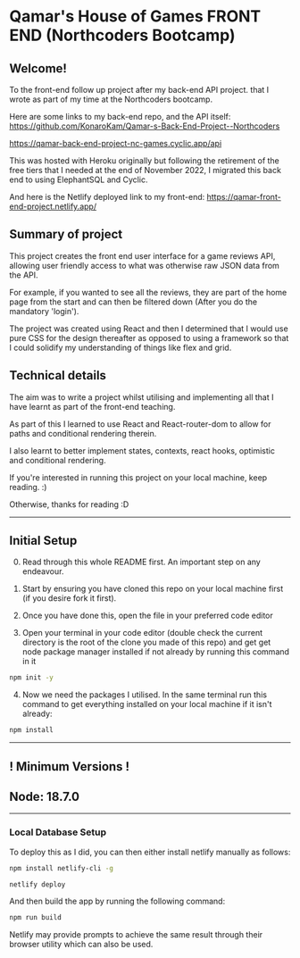 # Qamar's House of Games FRONT END (Northcoders Bootcamp)

## Welcome!

To the front-end follow up project after my back-end API project. that I wrote as part of my time at the Northcoders bootcamp.

Here are some links to my back-end repo, and the API itself:
https://github.com/KonaroKam/Qamar-s-Back-End-Project--Northcoders

https://qamar-back-end-project-nc-games.cyclic.app/api

This was hosted with Heroku originally but following the retirement of the free tiers that I needed at the end of November 2022, I migrated this back end to using ElephantSQL and Cyclic.

And here is the Netlify deployed link to my front-end:
https://qamar-front-end-project.netlify.app/

## Summary of project

This project creates the front end user interface for a game reviews API, allowing user friendly access to what was otherwise raw JSON data from the API.

For example, if you wanted to see all the reviews, they are part of the home page from the start and can then be filtered down (After you do the mandatory 'login').

The project was created using React and then I determined that I would use pure CSS for the design thereafter as opposed to using a framework so that I could solidify my understanding of things like flex and grid.


## Technical details

The aim was to write a project whilst utilising and implementing all that I have learnt as part of the front-end teaching.

As part of this I learned to use React and React-router-dom to allow for paths and conditional rendering therein.

I also learnt to better implement states, contexts, react hooks, optimistic and conditional rendering.

If you're interested in running this project on your local machine, keep reading. :)

Otherwise, thanks for reading :D

----------------------------

## Initial Setup

0. Read through this whole README first. An important step on any endeavour.

1. Start by ensuring you have cloned this repo on your local machine first (if you desire fork it first). 

2. Once you have done this, open the file in your preferred code editor

3. Open your terminal in your code editor (double check the current directory is the root of the clone you made of this repo) and get get node package manager installed if not already by running this command in it
``` bash
npm init -y
```
4. Now we need the packages I utilised. In the same terminal run this command to get everything installed on your local machine if it isn't already:
``` bash
npm install
```

----------------------------
## ! Minimum Versions !

## Node: 18.7.0
----------------------------

### Local Database Setup

To deploy this as I did, you can then either install netlify manually as follows: 
``` bash
npm install netlify-cli -g
``` 
``` bash
netlify deploy
``` 
And then build the app by running the following command:
``` bash
npm run build
```
Netlify may provide prompts to achieve the same result through their browser utility which can also be used.
